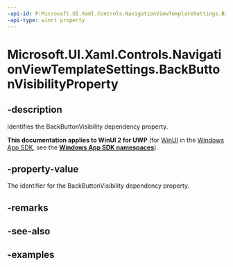 ```yaml
---
-api-id: P:Microsoft.UI.Xaml.Controls.NavigationViewTemplateSettings.BackButtonVisibilityProperty
-api-type: winrt property
---
```

<!-- Property syntax.
public DependencyProperty BackButtonVisibilityProperty { get; }
-->

# Microsoft.UI.Xaml.Controls.NavigationViewTemplateSettings.BackButtonVisibilityProperty


## -description

Identifies the BackButtonVisibility dependency property.


**This documentation applies to WinUI 2 for UWP** (for [WinUI](/windows/apps/winui/winui3/) in the [Windows App SDK](/windows/apps/windows-app-sdk/), see the **[Windows App SDK namespaces](/windows/windows-app-sdk/api/winrt/)**).

## -property-value

The identifier for the BackButtonVisibility dependency property.


## -remarks


## -see-also


## -examples


